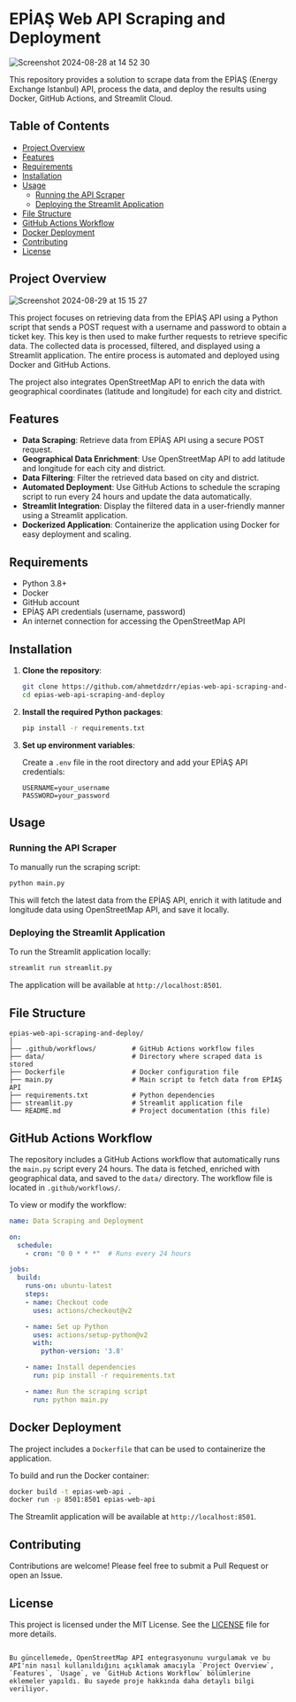 # EPİAŞ Web API Scraping and Deployment

![Screenshot 2024-08-28 at 14 52 30](https://github.com/user-attachments/assets/03dc74bf-fa10-4962-8182-84ca1515745d)

This repository provides a solution to scrape data from the EPİAŞ (Energy Exchange Istanbul) API, process the data, and deploy the results using Docker, GitHub Actions, and Streamlit Cloud.

## Table of Contents

- [Project Overview](#project-overview)
- [Features](#features)
- [Requirements](#requirements)
- [Installation](#installation)
- [Usage](#usage)
  - [Running the API Scraper](#running-the-api-scraper)
  - [Deploying the Streamlit Application](#deploying-the-streamlit-application)
- [File Structure](#file-structure)
- [GitHub Actions Workflow](#github-actions-workflow)
- [Docker Deployment](#docker-deployment)
- [Contributing](#contributing)
- [License](#license)

## Project Overview

![Screenshot 2024-08-29 at 15 15 27](https://github.com/user-attachments/assets/01131e56-1902-4a82-99f6-d7906c9a0f78)


This project focuses on retrieving data from the EPİAŞ API using a Python script that sends a POST request with a username and password to obtain a ticket key. This key is then used to make further requests to retrieve specific data. The collected data is processed, filtered, and displayed using a Streamlit application. The entire process is automated and deployed using Docker and GitHub Actions.

The project also integrates OpenStreetMap API to enrich the data with geographical coordinates (latitude and longitude) for each city and district.

## Features

- **Data Scraping**: Retrieve data from EPİAŞ API using a secure POST request.
- **Geographical Data Enrichment**: Use OpenStreetMap API to add latitude and longitude for each city and district.
- **Data Filtering**: Filter the retrieved data based on city and district.
- **Automated Deployment**: Use GitHub Actions to schedule the scraping script to run every 24 hours and update the data automatically.
- **Streamlit Integration**: Display the filtered data in a user-friendly manner using a Streamlit application.
- **Dockerized Application**: Containerize the application using Docker for easy deployment and scaling.

## Requirements

- Python 3.8+
- Docker
- GitHub account
- EPİAŞ API credentials (username, password)
- An internet connection for accessing the OpenStreetMap API

## Installation

1. **Clone the repository**:

   ```bash
   git clone https://github.com/ahmetdzdrr/epias-web-api-scraping-and-deploy.git
   cd epias-web-api-scraping-and-deploy
   ```

2. **Install the required Python packages**:

   ```bash
   pip install -r requirements.txt
   ```

3. **Set up environment variables**:

   Create a `.env` file in the root directory and add your EPİAŞ API credentials:

   ```env
   USERNAME=your_username
   PASSWORD=your_password
   ```

## Usage

### Running the API Scraper

To manually run the scraping script:

```bash
python main.py
```

This will fetch the latest data from the EPİAŞ API, enrich it with latitude and longitude data using OpenStreetMap API, and save it locally.

### Deploying the Streamlit Application

To run the Streamlit application locally:

```bash
streamlit run streamlit.py
```

The application will be available at `http://localhost:8501`.

## File Structure

```
epias-web-api-scraping-and-deploy/
│
├── .github/workflows/         # GitHub Actions workflow files
├── data/                      # Directory where scraped data is stored
├── Dockerfile                 # Docker configuration file
├── main.py                    # Main script to fetch data from EPİAŞ API
├── requirements.txt           # Python dependencies
├── streamlit.py               # Streamlit application file
└── README.md                  # Project documentation (this file)
```

## GitHub Actions Workflow

The repository includes a GitHub Actions workflow that automatically runs the `main.py` script every 24 hours. The data is fetched, enriched with geographical data, and saved to the `data/` directory. The workflow file is located in `.github/workflows/`.

To view or modify the workflow:

```yaml
name: Data Scraping and Deployment

on:
  schedule:
    - cron: "0 0 * * *"  # Runs every 24 hours

jobs:
  build:
    runs-on: ubuntu-latest
    steps:
    - name: Checkout code
      uses: actions/checkout@v2

    - name: Set up Python
      uses: actions/setup-python@v2
      with:
        python-version: '3.8'

    - name: Install dependencies
      run: pip install -r requirements.txt

    - name: Run the scraping script
      run: python main.py
```

## Docker Deployment

The project includes a `Dockerfile` that can be used to containerize the application.

To build and run the Docker container:

```bash
docker build -t epias-web-api .
docker run -p 8501:8501 epias-web-api
```

The Streamlit application will be available at `http://localhost:8501`.

## Contributing

Contributions are welcome! Please feel free to submit a Pull Request or open an Issue.

## License

This project is licensed under the MIT License. See the [LICENSE](LICENSE) file for more details.
```

Bu güncellemede, OpenStreetMap API entegrasyonunu vurgulamak ve bu API'nin nasıl kullanıldığını açıklamak amacıyla `Project Overview`, `Features`, `Usage`, ve `GitHub Actions Workflow` bölümlerine eklemeler yapıldı. Bu sayede proje hakkında daha detaylı bilgi veriliyor.
